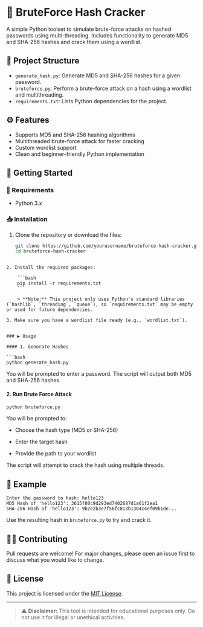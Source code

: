 
# 🔐 BruteForce Hash Cracker

A simple Python toolset to simulate brute-force attacks on hashed passwords using multi-threading. Includes functionality to generate MD5 and SHA-256 hashes and crack them using a wordlist.

## 📂 Project Structure

- `generate_hash.py`: Generate MD5 and SHA-256 hashes for a given password.
- `bruteforce.py`: Perform a brute-force attack on a hash using a wordlist and multithreading.
- `requirements.txt`: Lists Python dependencies for the project.

## ⚙️ Features

- Supports MD5 and SHA-256 hashing algorithms
- Multithreaded brute-force attack for faster cracking
- Custom wordlist support
- Clean and beginner-friendly Python implementation

## 🚀 Getting Started

### 🔧 Requirements

- Python 3.x

### 📥 Installation

1. Clone the repository or download the files:
   ```bash
   git clone https://github.com/yourusername/bruteforce-hash-cracker.git
   cd bruteforce-hash-cracker
```

2. Install the required packages:
    
    ```bash
    pip install -r requirements.txt
    ```
    
    > **Note:** This project only uses Python's standard libraries (`hashlib`, `threading`, `queue`), so `requirements.txt` may be empty or used for future dependencies.
    
3. Make sure you have a wordlist file ready (e.g., `wordlist.txt`).
    

### ▶️ Usage

#### 1. Generate Hashes

```bash
python generate_hash.py
```

You will be prompted to enter a password. The script will output both MD5 and SHA-256 hashes.

#### 2. Run Brute Force Attack

```bash
python bruteforce.py
```

You will be prompted to:

- Choose the hash type (MD5 or SHA-256)
    
- Enter the target hash
    
- Provide the path to your wordlist
    

The script will attempt to crack the hash using multiple threads.

## 🧪 Example

```
Enter the password to hash: hello123
MD5 Hash of 'hello123': 3615f80c9d293ed7402687d1a61f2ea1
SHA-256 Hash of 'hello123': 9b2e2b3e7f56fc813b1304c4ef09b1de...
```

Use the resulting hash in `bruteforce.py` to try and crack it.

## 🙋‍♂️ Contributing

Pull requests are welcome! For major changes, please open an issue first to discuss what you would like to change.

## 📜 License

This project is licensed under the [MIT License](https://chatgpt.com/c/LICENSE).

---

> ⚠️ **Disclaimer:** This tool is intended for educational purposes only. Do not use it for illegal or unethical activities.
